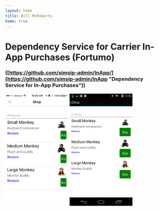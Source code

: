 ```yaml
---
layout: home
title: Bill McRoberts
home: true
---
```


# Dependency Service for Carrier In-App Purchases (Fortumo)


### ([https://github.com/simsip-admin/InApp/](https://github.com/simsip-admin/InApp "Dependency Service for In-App Purchases"))

<img src="images/screenshot-ios-inapp.PNG" width="40%">  <img src="images/screenshot-android-inapp.png" width="40%">





